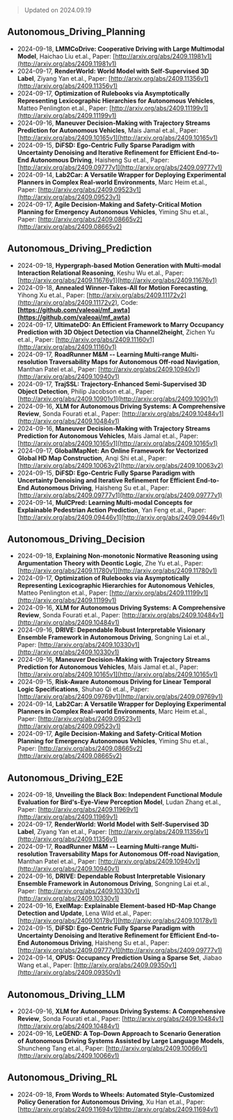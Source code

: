 > Updated on 2024.09.19

## Autonomous_Driving_Planning

- 2024-09-18, **LMMCoDrive: Cooperative Driving with Large Multimodal Model**, Haichao Liu et.al., Paper: [http://arxiv.org/abs/2409.11981v1](http://arxiv.org/abs/2409.11981v1)
- 2024-09-17, **RenderWorld: World Model with Self-Supervised 3D Label**, Ziyang Yan et.al., Paper: [http://arxiv.org/abs/2409.11356v1](http://arxiv.org/abs/2409.11356v1)
- 2024-09-17, **Optimization of Rulebooks via Asymptotically Representing Lexicographic Hierarchies for Autonomous Vehicles**, Matteo Penlington et.al., Paper: [http://arxiv.org/abs/2409.11199v1](http://arxiv.org/abs/2409.11199v1)
- 2024-09-16, **Maneuver Decision-Making with Trajectory Streams Prediction for Autonomous Vehicles**, Mais Jamal et.al., Paper: [http://arxiv.org/abs/2409.10165v1](http://arxiv.org/abs/2409.10165v1)
- 2024-09-15, **DiFSD: Ego-Centric Fully Sparse Paradigm with Uncertainty Denoising and Iterative Refinement for Efficient End-to-End Autonomous Driving**, Haisheng Su et.al., Paper: [http://arxiv.org/abs/2409.09777v1](http://arxiv.org/abs/2409.09777v1)
- 2024-09-14, **Lab2Car: A Versatile Wrapper for Deploying Experimental Planners in Complex Real-world Environments**, Marc Heim et.al., Paper: [http://arxiv.org/abs/2409.09523v1](http://arxiv.org/abs/2409.09523v1)
- 2024-09-17, **Agile Decision-Making and Safety-Critical Motion Planning for Emergency Autonomous Vehicles**, Yiming Shu et.al., Paper: [http://arxiv.org/abs/2409.08665v2](http://arxiv.org/abs/2409.08665v2)

## Autonomous_Driving_Prediction

- 2024-09-18, **Hypergraph-based Motion Generation with Multi-modal Interaction Relational Reasoning**, Keshu Wu et.al., Paper: [http://arxiv.org/abs/2409.11676v1](http://arxiv.org/abs/2409.11676v1)
- 2024-09-18, **Annealed Winner-Takes-All for Motion Forecasting**, Yihong Xu et.al., Paper: [http://arxiv.org/abs/2409.11172v2](http://arxiv.org/abs/2409.11172v2), Code: **[https://github.com/valeoai/mf_awta](https://github.com/valeoai/mf_awta)**
- 2024-09-17, **UltimateDO: An Efficient Framework to Marry Occupancy Prediction with 3D Object Detection via Channel2height**, Zichen Yu et.al., Paper: [http://arxiv.org/abs/2409.11160v1](http://arxiv.org/abs/2409.11160v1)
- 2024-09-17, **RoadRunner M&M -- Learning Multi-range Multi-resolution Traversability Maps for Autonomous Off-road Navigation**, Manthan Patel et.al., Paper: [http://arxiv.org/abs/2409.10940v1](http://arxiv.org/abs/2409.10940v1)
- 2024-09-17, **TrajSSL: Trajectory-Enhanced Semi-Supervised 3D Object Detection**, Philip Jacobson et.al., Paper: [http://arxiv.org/abs/2409.10901v1](http://arxiv.org/abs/2409.10901v1)
- 2024-09-16, **XLM for Autonomous Driving Systems: A Comprehensive Review**, Sonda Fourati et.al., Paper: [http://arxiv.org/abs/2409.10484v1](http://arxiv.org/abs/2409.10484v1)
- 2024-09-16, **Maneuver Decision-Making with Trajectory Streams Prediction for Autonomous Vehicles**, Mais Jamal et.al., Paper: [http://arxiv.org/abs/2409.10165v1](http://arxiv.org/abs/2409.10165v1)
- 2024-09-17, **GlobalMapNet: An Online Framework for Vectorized Global HD Map Construction**, Anqi Shi et.al., Paper: [http://arxiv.org/abs/2409.10063v2](http://arxiv.org/abs/2409.10063v2)
- 2024-09-15, **DiFSD: Ego-Centric Fully Sparse Paradigm with Uncertainty Denoising and Iterative Refinement for Efficient End-to-End Autonomous Driving**, Haisheng Su et.al., Paper: [http://arxiv.org/abs/2409.09777v1](http://arxiv.org/abs/2409.09777v1)
- 2024-09-14, **MulCPred: Learning Multi-modal Concepts for Explainable Pedestrian Action Prediction**, Yan Feng et.al., Paper: [http://arxiv.org/abs/2409.09446v1](http://arxiv.org/abs/2409.09446v1)

## Autonomous_Driving_Decision

- 2024-09-18, **Explaining Non-monotonic Normative Reasoning using Argumentation Theory with Deontic Logic**, Zhe Yu et.al., Paper: [http://arxiv.org/abs/2409.11780v1](http://arxiv.org/abs/2409.11780v1)
- 2024-09-17, **Optimization of Rulebooks via Asymptotically Representing Lexicographic Hierarchies for Autonomous Vehicles**, Matteo Penlington et.al., Paper: [http://arxiv.org/abs/2409.11199v1](http://arxiv.org/abs/2409.11199v1)
- 2024-09-16, **XLM for Autonomous Driving Systems: A Comprehensive Review**, Sonda Fourati et.al., Paper: [http://arxiv.org/abs/2409.10484v1](http://arxiv.org/abs/2409.10484v1)
- 2024-09-16, **DRIVE: Dependable Robust Interpretable Visionary Ensemble Framework in Autonomous Driving**, Songning Lai et.al., Paper: [http://arxiv.org/abs/2409.10330v1](http://arxiv.org/abs/2409.10330v1)
- 2024-09-16, **Maneuver Decision-Making with Trajectory Streams Prediction for Autonomous Vehicles**, Mais Jamal et.al., Paper: [http://arxiv.org/abs/2409.10165v1](http://arxiv.org/abs/2409.10165v1)
- 2024-09-15, **Risk-Aware Autonomous Driving for Linear Temporal Logic Specifications**, Shuhao Qi et.al., Paper: [http://arxiv.org/abs/2409.09769v1](http://arxiv.org/abs/2409.09769v1)
- 2024-09-14, **Lab2Car: A Versatile Wrapper for Deploying Experimental Planners in Complex Real-world Environments**, Marc Heim et.al., Paper: [http://arxiv.org/abs/2409.09523v1](http://arxiv.org/abs/2409.09523v1)
- 2024-09-17, **Agile Decision-Making and Safety-Critical Motion Planning for Emergency Autonomous Vehicles**, Yiming Shu et.al., Paper: [http://arxiv.org/abs/2409.08665v2](http://arxiv.org/abs/2409.08665v2)

## Autonomous_Driving_E2E

- 2024-09-18, **Unveiling the Black Box: Independent Functional Module Evaluation for Bird's-Eye-View Perception Model**, Ludan Zhang et.al., Paper: [http://arxiv.org/abs/2409.11969v1](http://arxiv.org/abs/2409.11969v1)
- 2024-09-17, **RenderWorld: World Model with Self-Supervised 3D Label**, Ziyang Yan et.al., Paper: [http://arxiv.org/abs/2409.11356v1](http://arxiv.org/abs/2409.11356v1)
- 2024-09-17, **RoadRunner M&M -- Learning Multi-range Multi-resolution Traversability Maps for Autonomous Off-road Navigation**, Manthan Patel et.al., Paper: [http://arxiv.org/abs/2409.10940v1](http://arxiv.org/abs/2409.10940v1)
- 2024-09-16, **DRIVE: Dependable Robust Interpretable Visionary Ensemble Framework in Autonomous Driving**, Songning Lai et.al., Paper: [http://arxiv.org/abs/2409.10330v1](http://arxiv.org/abs/2409.10330v1)
- 2024-09-16, **ExelMap: Explainable Element-based HD-Map Change Detection and Update**, Lena Wild et.al., Paper: [http://arxiv.org/abs/2409.10178v1](http://arxiv.org/abs/2409.10178v1)
- 2024-09-15, **DiFSD: Ego-Centric Fully Sparse Paradigm with Uncertainty Denoising and Iterative Refinement for Efficient End-to-End Autonomous Driving**, Haisheng Su et.al., Paper: [http://arxiv.org/abs/2409.09777v1](http://arxiv.org/abs/2409.09777v1)
- 2024-09-14, **OPUS: Occupancy Prediction Using a Sparse Set**, Jiabao Wang et.al., Paper: [http://arxiv.org/abs/2409.09350v1](http://arxiv.org/abs/2409.09350v1)

## Autonomous_Driving_LLM

- 2024-09-16, **XLM for Autonomous Driving Systems: A Comprehensive Review**, Sonda Fourati et.al., Paper: [http://arxiv.org/abs/2409.10484v1](http://arxiv.org/abs/2409.10484v1)
- 2024-09-16, **LeGEND: A Top-Down Approach to Scenario Generation of Autonomous Driving Systems Assisted by Large Language Models**, Shuncheng Tang et.al., Paper: [http://arxiv.org/abs/2409.10066v1](http://arxiv.org/abs/2409.10066v1)

## Autonomous_Driving_RL

- 2024-09-18, **From Words to Wheels: Automated Style-Customized Policy Generation for Autonomous Driving**, Xu Han et.al., Paper: [http://arxiv.org/abs/2409.11694v1](http://arxiv.org/abs/2409.11694v1)


